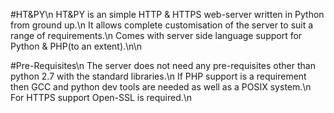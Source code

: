 #HT&PY\n
HT&PY is an simple HTTP & HTTPS web-server written in Python from ground up.\n
It allows complete customisation of the server to suit a range of requirements.\n
Comes with server side language support for Python & PHP(to an extent).\n\n

#Pre-Requisites\n
The server does not need any pre-requisites other than python 2.7 with the standard libraries.\n
If PHP support is a requirement then GCC and python dev tools are needed as well as a POSIX system.\n
For HTTPS support Open-SSL is required.\n



